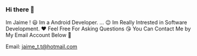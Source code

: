 ### Hi there 👋

Im Jaime ! 😃
Im a Android Developer. ... 😉
Im Really Intrested in Software Development. ❤️
Feel Free For Asking Questions 😘
You Can Contact Me by My Email Account Below 👊

Email: jaime_t.t@hotmail.com


